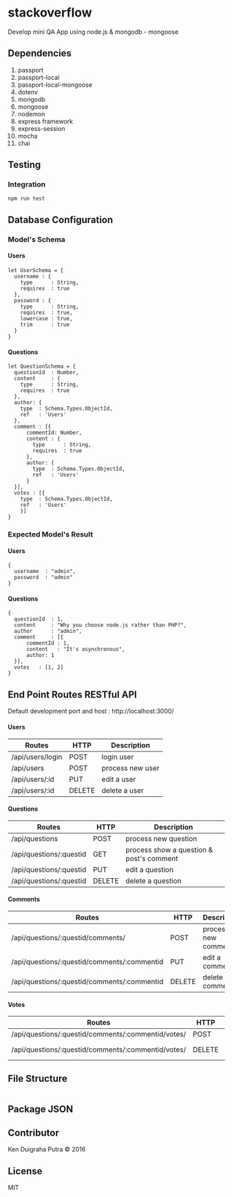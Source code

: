 # stackoverflow
Develop mini QA App using node.js & mongodb - mongoose

## Dependencies
1. passport
2. passport-local
3. passport-local-mongoose
4. dotenv
5. mongodb
6. mongoose
7. nodemon
8. express framework
9. express-session
10. mocha
11. chai

## Testing
### Integration
`npm run test`

## Database Configuration

### Model's Schema
#### Users
```
let UserSchema = {
  username : {
    type      : String,
    requires  : true
  },
  password : {
    type      : String,
    requires  : true,
    lowercase : true,
    trim      : true
  }
}
```

#### Questions
```
let QuestionSchema = {
  questionId  : Number,
  content     : {
    type      : String,
    requires  : true
  },
  author: {
    type  : Schema.Types.ObjectId,
    ref   : 'Users'
  },
  comment : [{
      commentId: Number,
      content : {
        type      : String,
        requires  : true
      },
      author: {
        type  : Schema.Types.ObjectId,
        ref   : 'Users'
      }
  }],
  votes : [{
    type  : Schema.Types.ObjectId,
    ref   : 'Users'
    }]
}
```

### Expected Model's Result
#### Users
```
{
  username  : "admin",
  password  : "admin"
}
```
#### Questions
```
{
  questionId  : 1,
  content     : "Why you choose node.js rather than PHP?",
  author      : "admin",
  comment     : [{
      commentId : 1,
      content   : "It's asynchronous",
      author: 1
  }],
  votes   : [1, 2]
}
```

## End Point Routes RESTful API
Default development port and host : http://localhost:3000/
#### Users
| Routes | HTTP | Description |
|--------|------|-------------|
| /api/users/login | POST | login user |
| /api/users | POST | process new user |
| /api/users/:id | PUT  | edit a user |
| /api/users/:id | DELETE | delete a user |
#### Questions
| Routes | HTTP | Description |
|--------|------|-------------|
| /api/questions | POST | process new question |
| /api/questions/:questid | GET | process show a question & post's comment |
| /api/questions/:questid | PUT  | edit a question |
| /api/questions/:questid | DELETE | delete a question |
#### Comments
| Routes | HTTP | Description |
|--------|------|-------------|
| /api/questions/:questid/comments/ | POST | process new comment |
| /api/questions/:questid/comments/:commentid | PUT  | edit a comment |
| /api/questions/:questid/comments/:commentid | DELETE | delete a comment |
#### Votes
| Routes | HTTP | Description |
|--------|------|-------------|
| /api/questions/:questid/comments/:commentid/votes/ | POST | add 1 vote |
| /api/questions/:questid/comments/:commentid/votes/ | DELETE | remove 1 vote |

## File Structure
```

```

## Package JSON

## Contributor
Ken Duigraha Putra &copy; 2016

## License
MIT
